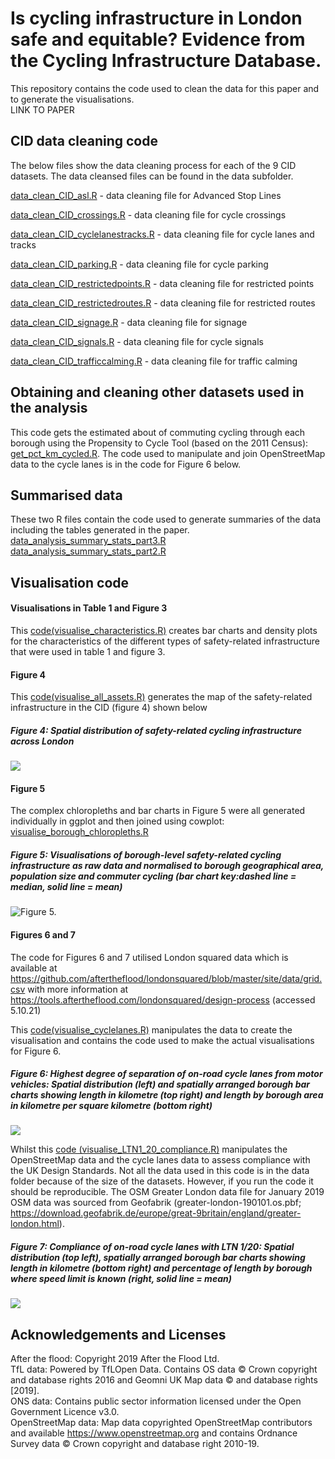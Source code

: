 # Is cycling infrastructure in London safe and equitable? Evidence from the Cycling Infrastructure Database.

This repository contains the code used to clean the data for this paper and to generate the visualisations.  
LINK TO PAPER

## CID data cleaning code 
The below files show the data cleaning process for each of the 9 CID datasets.  The data cleansed files can be found in the data subfolder.   

[data_clean_CID_asl.R](data_clean_CID_asl.R) - data cleaning file for Advanced Stop Lines  

[data_clean_CID_crossings.R](data_clean_CID_crossings.R) - data cleaning file for cycle crossings  

[data_clean_CID_cyclelanestracks.R](data_clean_CID_cyclelanetracks.R) - data cleaning file for cycle lanes and tracks  

[data_clean_CID_parking.R](data_clean_CID_parking.R) - data cleaning file for cycle parking  

[data_clean_CID_restrictedpoints.R](data_clean_CID_restrictedpoints.R) - data cleaning file for restricted points  

[data_clean_CID_restrictedroutes.R](data_clean_CID_restrictedroutes.R) - data cleaning file for restricted routes  

[data_clean_CID_signage.R](data_clean_CID_signage.R) - data cleaning file for signage  

[data_clean_CID_signals.R](data_clean_CID_signals.R) - data cleaning file for cycle signals  

[data_clean_CID_trafficcalming.R](data_clean_CID_trafficcalming.R) - data cleaning file for traffic calming

## Obtaining and cleaning other datasets used in the analysis  
This code gets the estimated about of commuting cycling through each borough using the Propensity to Cycle Tool (based on the 2011 Census): [get_pct_km_cycled.R](get_pct_km_cycled.R). The code used to manipulate and join OpenStreetMap data to the cycle lanes is in the code for Figure 6 below.    
  
## Summarised data
These two R files contain the code used to generate summaries of the data including the tables generated in the paper.  
[data_analysis_summary_stats_part3.R](data_analysis_summary_stats_part3.R)  
[data_analysis_summary_stats_part2.R](data_analysis_summary_stats_part2.R)
    
## Visualisation code  

#### Visualisations in Table 1 and Figure 3
This [code(visualise_characteristics.R)](visualise_characteristics.R) creates bar charts and density plots for the characteristics of the different types of safety-related infrastructure that were used in  table 1 and figure 3. 

#### Figure 4
This [code(visualise_all_assets.R)](visualise_all_assets.R) generates the map of the safety-related infrastructure in the CID (figure 4) shown below
##### Figure 4: Spatial distribution of safety-related cycling infrastructure across London
![](images/Figure_4_resub.jpeg)

#### Figure 5
The complex chloropleths and bar charts in Figure 5 were all generated individually in ggplot and then joined using cowplot:
[visualise_borough_chloropleths.R](visualise_borough_chloropleths.R)
##### Figure 5: Visualisations of borough-level safety-related cycling infrastructure as raw data and normalised to borough geographical area, population size and commuter cycling (bar chart key:dashed line = median, solid line = mean) 
![Figure 5.](images/fig_5_full.jpeg)

#### Figures 6 and 7
The code for Figures 6 and 7 utilised London squared data which is available at https://github.com/aftertheflood/londonsquared/blob/master/site/data/grid.csv with more information at https://tools.aftertheflood.com/londonsquared/design-process (accessed 5.10.21)

This [code(visualise_cyclelanes.R)](visualise_cyclelanes.R) manipulates the data to create the visualisation and contains the code used to make the actual visualisations for Figure 6.
##### Figure 6: Highest degree of separation of on-road cycle lanes from motor vehicles: Spatial distribution (left) and spatially arranged borough bar charts showing length in kilometre (top right) and length by borough area in kilometre per square kilometre (bottom right)
![](images/Figure_6.jpeg) 

Whilst this [code (visualise_LTN1_20_compliance.R)](visualise_LTN1_20_compliance.R) manipulates the OpenStreetMap data and the cycle lanes data to assess compliance with the UK Design Standards.  Not all the data used in this code is in the data folder because of the size of the datasets.  However, if you run the code it should be reproducible.  The OSM Greater London data file for January 2019 OSM data was sourced from Geofabrik (greater-london-190101.os.pbf; https://download.geofabrik.de/europe/great-9britain/england/greater-london.html).


##### Figure 7: Compliance of on-road cycle lanes with LTN 1/20: Spatial distribution (top left), spatially arranged borough bar charts showing length in kilometre (bottom right) and percentage of length by borough where speed limit is known (right, solid line = mean)
![](images/Figure_7.jpeg)
  
  

## Acknowledgements and Licenses
After the flood: Copyright 2019 After the Flood Ltd.  
TfL data: Powered by TfLOpen Data.  Contains OS data © Crown copyright and database rights 2016 and Geomni UK Map data © and database rights [2019].  
ONS data: Contains public sector information licensed under the Open Government Licence v3.0.  
OpenStreetMap data: Map data copyrighted OpenStreetMap contributors and available https://www.openstreetmap.org and contains Ordnance Survey data © Crown copyright and database right 2010-19.





